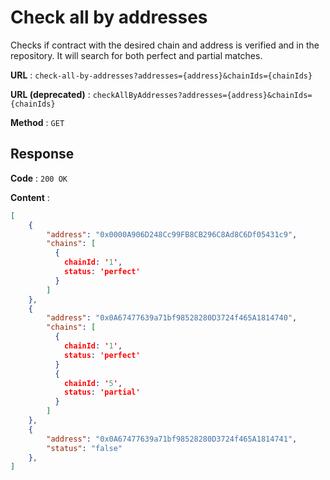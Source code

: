 # Check all by addresses

Checks if contract with the desired chain and address is verified and in the repository. It will search for both perfect and partial matches.

**URL** : `check-all-by-addresses?addresses={address}&chainIds={chainIds}`

**URL (deprecated)** : `checkAllByAddresses?addresses={address}&chainIds={chainIds}`

**Method** : `GET`

## Response

**Code** : `200 OK`

**Content** : 

```json
[
    {
        "address": "0x0000A906D248Cc99FB8CB296C8Ad8C6Df05431c9",
        "chains": [
          {
            chainId: '1',
            status: 'perfect'
          }
        ]
    },
    {
        "address": "0x0A67477639a71bf98528280D3724f465A1814740",
        "chains": [
          {
            chainId: '1',
            status: 'perfect'
          }
          {
            chainId: '5',
            status: 'partial'
          }
        ]
    },
    {
        "address": "0x0A67477639a71bf98528280D3724f465A1814741",
        "status": "false"
    },
]
```
